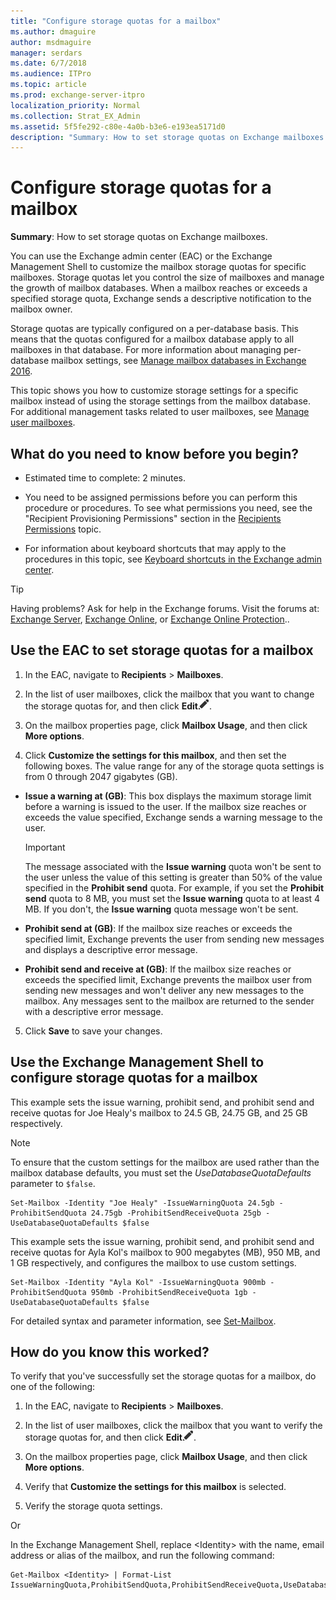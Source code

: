 ```yaml
---
title: "Configure storage quotas for a mailbox"
ms.author: dmaguire
author: msdmaguire
manager: serdars
ms.date: 6/7/2018
ms.audience: ITPro
ms.topic: article
ms.prod: exchange-server-itpro
localization_priority: Normal
ms.collection: Strat_EX_Admin
ms.assetid: 5f5fe292-c80e-4a0b-b3e6-e193ea5171d0
description: "Summary: How to set storage quotas on Exchange mailboxes."
---
```


# Configure storage quotas for a mailbox

 **Summary**: How to set storage quotas on Exchange mailboxes.
  
You can use the Exchange admin center (EAC) or the Exchange Management Shell to customize the mailbox storage quotas for specific mailboxes. Storage quotas let you control the size of mailboxes and manage the growth of mailbox databases. When a mailbox reaches or exceeds a specified storage quota, Exchange sends a descriptive notification to the mailbox owner.
  
Storage quotas are typically configured on a per-database basis. This means that the quotas configured for a mailbox database apply to all mailboxes in that database. For more information about managing per-database mailbox settings, see [Manage mailbox databases in Exchange 2016](../../architecture/mailbox-servers/manage-databases.md).
  
This topic shows you how to customize storage settings for a specific mailbox instead of using the storage settings from the mailbox database. For additional management tasks related to user mailboxes, see [Manage user mailboxes](user-mailboxes.md).
  
## What do you need to know before you begin?

- Estimated time to complete: 2 minutes.
    
- You need to be assigned permissions before you can perform this procedure or procedures. To see what permissions you need, see the "Recipient Provisioning Permissions" section in the [Recipients Permissions](../../permissions/feature-permissions/recipient-permissions.md) topic. 
    
- For information about keyboard shortcuts that may apply to the procedures in this topic, see [Keyboard shortcuts in the Exchange admin center](../../about-documentation/exchange-admin-center-keyboard-shortcuts.md).
    
> [!TIP]
> Having problems? Ask for help in the Exchange forums. Visit the forums at: [Exchange Server](https://go.microsoft.com/fwlink/p/?linkId=60612), [Exchange Online](https://go.microsoft.com/fwlink/p/?linkId=267542), or [Exchange Online Protection](https://go.microsoft.com/fwlink/p/?linkId=285351).. 
  
## Use the EAC to set storage quotas for a mailbox

1. In the EAC, navigate to **Recipients** \> **Mailboxes**.
    
2. In the list of user mailboxes, click the mailbox that you want to change the storage quotas for, and then click **Edit**![Edit icon](../../media/ITPro_EAC_EditIcon.png).
    
3. On the mailbox properties page, click **Mailbox Usage**, and then click **More options**.
    
4. Click **Customize the settings for this mailbox**, and then set the following boxes. The value range for any of the storage quota settings is from 0 through 2047 gigabytes (GB).
    
  - **Issue a warning at (GB)**: This box displays the maximum storage limit before a warning is issued to the user. If the mailbox size reaches or exceeds the value specified, Exchange sends a warning message to the user.
    
    > [!IMPORTANT]
    > The message associated with the **Issue warning** quota won't be sent to the user unless the value of this setting is greater than 50% of the value specified in the **Prohibit send** quota. For example, if you set the **Prohibit send** quota to 8 MB, you must set the **Issue warning** quota to at least 4 MB. If you don't, the **Issue warning** quota message won't be sent. 
  
  - **Prohibit send at (GB)**: If the mailbox size reaches or exceeds the specified limit, Exchange prevents the user from sending new messages and displays a descriptive error message.
    
  - **Prohibit send and receive at (GB)**: If the mailbox size reaches or exceeds the specified limit, Exchange prevents the mailbox user from sending new messages and won't deliver any new messages to the mailbox. Any messages sent to the mailbox are returned to the sender with a descriptive error message.
    
5. Click **Save** to save your changes. 
    
## Use the Exchange Management Shell to configure storage quotas for a mailbox

This example sets the issue warning, prohibit send, and prohibit send and receive quotas for Joe Healy's mailbox to 24.5 GB, 24.75 GB, and 25 GB respectively.
  
> [!NOTE]
> To ensure that the custom settings for the mailbox are used rather than the mailbox database defaults, you must set the _UseDatabaseQuotaDefaults_ parameter to `$false`. 
  
```
Set-Mailbox -Identity "Joe Healy" -IssueWarningQuota 24.5gb -ProhibitSendQuota 24.75gb -ProhibitSendReceiveQuota 25gb -UseDatabaseQuotaDefaults $false
```

This example sets the issue warning, prohibit send, and prohibit send and receive quotas for Ayla Kol's mailbox to 900 megabytes (MB), 950 MB, and 1 GB respectively, and configures the mailbox to use custom settings.
  
```
Set-Mailbox -Identity "Ayla Kol" -IssueWarningQuota 900mb -ProhibitSendQuota 950mb -ProhibitSendReceiveQuota 1gb -UseDatabaseQuotaDefaults $false
```

For detailed syntax and parameter information, see [Set-Mailbox](http://technet.microsoft.com/library/a0d413b9-d949-4df6-ba96-ac0906dedae2.aspx).
  
## How do you know this worked?

To verify that you've successfully set the storage quotas for a mailbox, do one of the following:
  
1. In the EAC, navigate to **Recipients** \> **Mailboxes**.
    
2. In the list of user mailboxes, click the mailbox that you want to verify the storage quotas for, and then click **Edit**![Edit icon](../../media/ITPro_EAC_EditIcon.png).
    
3. On the mailbox properties page, click **Mailbox Usage**, and then click **More options**.
    
4. Verify that **Customize the settings for this mailbox** is selected. 
    
5. Verify the storage quota settings.
    
Or
  
In the Exchange Management Shell, replace \<Identity\> with the name, email address or alias of the mailbox, and run the following command:
  
```
Get-Mailbox <Identity> | Format-List IssueWarningQuota,ProhibitSendQuota,ProhibitSendReceiveQuota,UseDatabaseQuotaDefaults
```



